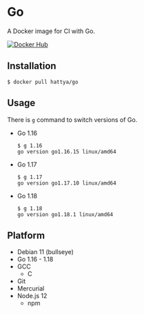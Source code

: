 # Go

A Docker image for CI with Go.

[![Docker Hub](https://img.shields.io/docker/cloud/build/hattya/go)](https://hub.docker.com/r/hattya/go)


## Installation

```console
$ docker pull hattya/go
```


## Usage

There is `g` command to switch versions of Go.

- Go 1.16
  ```console
  $ g 1.16
  go version go1.16.15 linux/amd64
  ```

- Go 1.17
  ```console
  $ g 1.17
  go version go1.17.10 linux/amd64
  ```

- Go 1.18
  ```console
  $ g 1.18
  go version go1.18.1 linux/amd64
  ```


## Platform

- Debian 11 (bullseye)
- Go 1.16 - 1.18
- GCC
  - C
- Git
- Mercurial
- Node.js 12
  - npm
